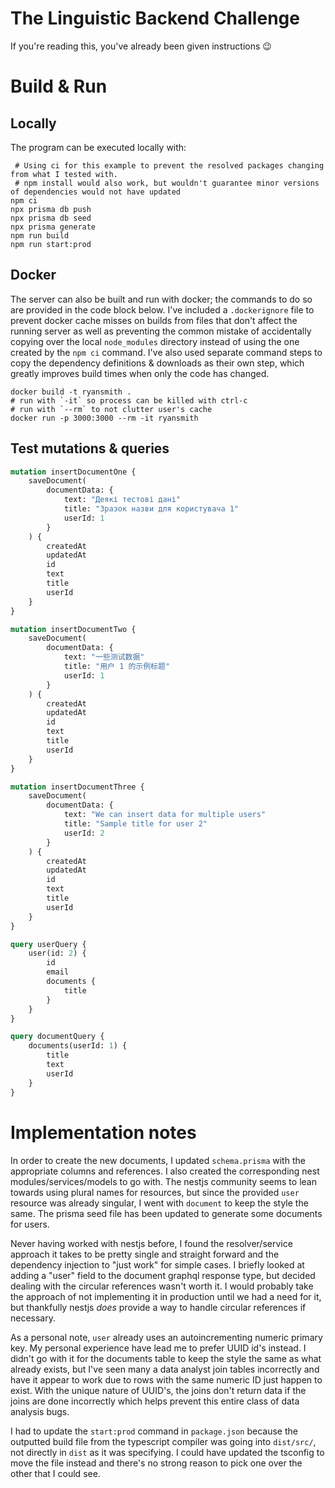 # The Linguistic Backend Challenge

If you're reading this, you've already been given instructions :wink:

# Build & Run
## Locally
The program can be executed locally with:

```shell
 # Using ci for this example to prevent the resolved packages changing from what I tested with.
 # npm install would also work, but wouldn't guarantee minor versions of dependencies would not have updated
npm ci
npx prisma db push
npx prisma db seed
npx prisma generate
npm run build
npm run start:prod
```

## Docker
The server can also be built and run with docker; the commands to do so are provided in the code block below.
I've included a `.dockerignore` file to prevent docker cache misses on builds from files that don't affect the
running server as well as preventing the common mistake of accidentally copying over the local `node_modules` 
directory instead of using the one created by the `npm ci` command. 
I've also used separate command steps to copy the dependency definitions & downloads as their own step, 
which greatly improves build times when only the code has changed.


```shell
docker build -t ryansmith .
# run with `-it` so process can be killed with ctrl-c
# run with `--rm` to not clutter user's cache 
docker run -p 3000:3000 --rm -it ryansmith
```

## Test mutations & queries

```graphql
mutation insertDocumentOne {
    saveDocument(
        documentData: {
            text: "Деякі тестові дані"
            title: "Зразок назви для користувача 1"
            userId: 1
        }
    ) {
        createdAt
        updatedAt
        id
        text
        title
        userId
    }
}

mutation insertDocumentTwo {
    saveDocument(
        documentData: {
            text: "一些测试数据"
            title: "用户 1 的示例标题"
            userId: 1
        }
    ) {
        createdAt
        updatedAt
        id
        text
        title
        userId
    }
}

mutation insertDocumentThree {
    saveDocument(
        documentData: {
            text: "We can insert data for multiple users"
            title: "Sample title for user 2"
            userId: 2
        }
    ) {
        createdAt
        updatedAt
        id
        text
        title
        userId
    }
}

query userQuery {
    user(id: 2) {
        id
        email
        documents {
            title
        }
    }
}

query documentQuery {
    documents(userId: 1) {
        title
        text
        userId
    }
}
```

# Implementation notes

In order to create the new documents, I updated `schema.prisma` with the appropriate columns and references.
I also created the corresponding nest modules/services/models to go with. The nestjs community seems to lean
towards using plural names for resources, but since the provided `user` resource was already singular, I went
with `document` to keep the style the same. The prisma seed file has been updated to generate some documents
for users.

Never having worked with nestjs before, I found the resolver/service approach it takes to be pretty single and 
straight forward and the dependency injection to "just work" for simple cases. I briefly looked at adding a
"user" field to the document graphql response type, but decided dealing with the circular references wasn't worth
it. I would probably take the approach of not implementing it in production until we had a need for it, but thankfully
nestjs _does_ provide a way to handle circular references if necessary.

As a personal note, `user` already uses an autoincrementing numeric primary key. My personal experience have lead me
to prefer UUID id's instead. I didn't go with it for the documents table to keep the style the same as what already exists,
but I've seen many a data analyst join tables incorrectly and have it appear to work due to rows with the same numeric
ID just happen to exist. With the unique nature of UUID's, the joins don't return data if the joins are done incorrectly
which helps prevent this entire class of data analysis bugs.

I had to update the `start:prod` command in `package.json` because the outputted build file from the typescript
compiler was going into `dist/src/`, not directly in `dist` as it was specifying. I could have updated the tsconfig
to move the file instead and there's no strong reason to pick one over the other that I could see.